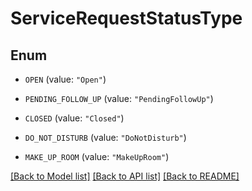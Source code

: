 # ServiceRequestStatusType

## Enum


* `OPEN` (value: `"Open"`)

* `PENDING_FOLLOW_UP` (value: `"PendingFollowUp"`)

* `CLOSED` (value: `"Closed"`)

* `DO_NOT_DISTURB` (value: `"DoNotDisturb"`)

* `MAKE_UP_ROOM` (value: `"MakeUpRoom"`)


[[Back to Model list]](../README.md#documentation-for-models) [[Back to API list]](../README.md#documentation-for-api-endpoints) [[Back to README]](../README.md)


